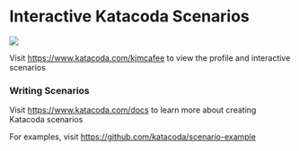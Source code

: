 # Interactive Katacoda Scenarios

[![](http://shields.katacoda.com/katacoda/kjmcafee/count.svg)](https://www.katacoda.com/kjmcafee "Get your profile on Katacoda.com")

Visit https://www.katacoda.com/kjmcafee to view the profile and interactive scenarios

### Writing Scenarios
Visit https://www.katacoda.com/docs to learn more about creating Katacoda scenarios

For examples, visit https://github.com/katacoda/scenario-example
